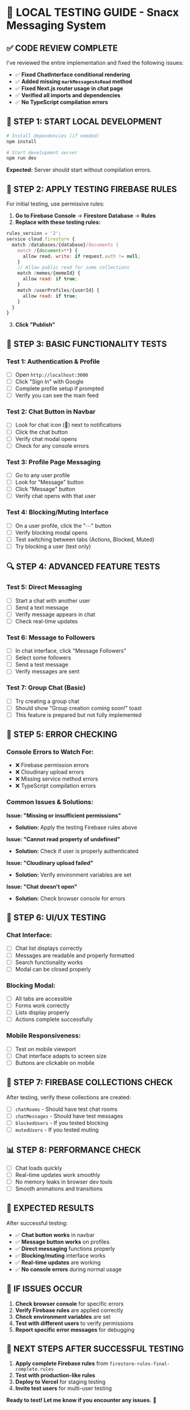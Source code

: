 # 🧪 LOCAL TESTING GUIDE - Snacx Messaging System

## ✅ **CODE REVIEW COMPLETE**

I've reviewed the entire implementation and fixed the following issues:
- ✅ **Fixed ChatInterface conditional rendering**
- ✅ **Added missing `markMessagesAsRead` method**
- ✅ **Fixed Next.js router usage in chat page**
- ✅ **Verified all imports and dependencies**
- ✅ **No TypeScript compilation errors**

## 🚀 **STEP 1: START LOCAL DEVELOPMENT**

```bash
# Install dependencies (if needed)
npm install

# Start development server
npm run dev
```

**Expected:** Server should start without compilation errors.

## 🔐 **STEP 2: APPLY TESTING FIREBASE RULES**

For initial testing, use permissive rules:

1. **Go to Firebase Console** → **Firestore Database** → **Rules**
2. **Replace with these testing rules:**

```javascript
rules_version = '2';
service cloud.firestore {
  match /databases/{database}/documents {
    match /{document=**} {
      allow read, write: if request.auth != null;
    }
    // Allow public read for some collections
    match /memes/{memeId} {
      allow read: if true;
    }
    match /userProfiles/{userId} {
      allow read: if true;
    }
  }
}
```

3. **Click "Publish"**

## 🧪 **STEP 3: BASIC FUNCTIONALITY TESTS**

### **Test 1: Authentication & Profile**
- [ ] Open `http://localhost:3000`
- [ ] Click "Sign In" with Google
- [ ] Complete profile setup if prompted
- [ ] Verify you can see the main feed

### **Test 2: Chat Button in Navbar**
- [ ] Look for chat icon (💬) next to notifications
- [ ] Click the chat button
- [ ] Verify chat modal opens
- [ ] Check for any console errors

### **Test 3: Profile Page Messaging**
- [ ] Go to any user profile
- [ ] Look for "Message" button
- [ ] Click "Message" button
- [ ] Verify chat opens with that user

### **Test 4: Blocking/Muting Interface**
- [ ] On a user profile, click the "⋯" button
- [ ] Verify blocking modal opens
- [ ] Test switching between tabs (Actions, Blocked, Muted)
- [ ] Try blocking a user (test only)

## 🔍 **STEP 4: ADVANCED FEATURE TESTS**

### **Test 5: Direct Messaging**
- [ ] Start a chat with another user
- [ ] Send a text message
- [ ] Verify message appears in chat
- [ ] Check real-time updates

### **Test 6: Message to Followers**
- [ ] In chat interface, click "Message Followers"
- [ ] Select some followers
- [ ] Send a test message
- [ ] Verify messages are sent

### **Test 7: Group Chat (Basic)**
- [ ] Try creating a group chat
- [ ] Should show "Group creation coming soon!" toast
- [ ] This feature is prepared but not fully implemented

## 🐛 **STEP 5: ERROR CHECKING**

### **Console Errors to Watch For:**
- ❌ Firebase permission errors
- ❌ Cloudinary upload errors
- ❌ Missing service method errors
- ❌ TypeScript compilation errors

### **Common Issues & Solutions:**

**Issue: "Missing or insufficient permissions"**
- **Solution:** Apply the testing Firebase rules above

**Issue: "Cannot read property of undefined"**
- **Solution:** Check if user is properly authenticated

**Issue: "Cloudinary upload failed"**
- **Solution:** Verify environment variables are set

**Issue: "Chat doesn't open"**
- **Solution:** Check browser console for errors

## 📱 **STEP 6: UI/UX TESTING**

### **Chat Interface:**
- [ ] Chat list displays correctly
- [ ] Messages are readable and properly formatted
- [ ] Search functionality works
- [ ] Modal can be closed properly

### **Blocking Modal:**
- [ ] All tabs are accessible
- [ ] Forms work correctly
- [ ] Lists display properly
- [ ] Actions complete successfully

### **Mobile Responsiveness:**
- [ ] Test on mobile viewport
- [ ] Chat interface adapts to screen size
- [ ] Buttons are clickable on mobile

## 🔧 **STEP 7: FIREBASE COLLECTIONS CHECK**

After testing, verify these collections are created:
- [ ] `chatRooms` - Should have test chat rooms
- [ ] `chatMessages` - Should have test messages
- [ ] `blockedUsers` - If you tested blocking
- [ ] `mutedUsers` - If you tested muting

## 📊 **STEP 8: PERFORMANCE CHECK**

- [ ] Chat loads quickly
- [ ] Real-time updates work smoothly
- [ ] No memory leaks in browser dev tools
- [ ] Smooth animations and transitions

## 🎯 **EXPECTED RESULTS**

After successful testing:
- ✅ **Chat button works** in navbar
- ✅ **Message button works** on profiles
- ✅ **Direct messaging** functions properly
- ✅ **Blocking/muting** interface works
- ✅ **Real-time updates** are working
- ✅ **No console errors** during normal usage

## 🚨 **IF ISSUES OCCUR**

1. **Check browser console** for specific errors
2. **Verify Firebase rules** are applied correctly
3. **Check environment variables** are set
4. **Test with different users** to verify permissions
5. **Report specific error messages** for debugging

## 🎉 **NEXT STEPS AFTER SUCCESSFUL TESTING**

1. **Apply complete Firebase rules** from `firestore-rules-final-complete.rules`
2. **Test with production-like rules**
3. **Deploy to Vercel** for staging testing
4. **Invite test users** for multi-user testing

**Ready to test! Let me know if you encounter any issues.** 🚀

